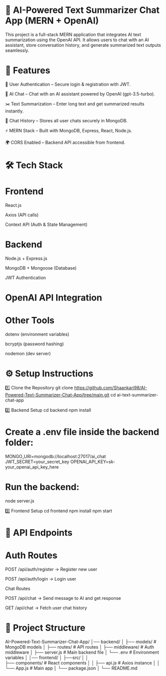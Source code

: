 # 📌 AI-Powered Text Summarizer Chat App (MERN + OpenAI)

This project is a full-stack MERN application that integrates AI text summarization using the OpenAI API.
It allows users to chat with an AI assistant, store conversation history, and generate summarized text outputs seamlessly.

# 🚀 Features

🔐 User Authentication – Secure login & registration with JWT.

💬 AI Chat – Chat with an AI assistant powered by OpenAI (gpt-3.5-turbo).

✂️ Text Summarization – Enter long text and get summarized results instantly.

📜 Chat History – Stores all user chats securely in MongoDB.

⚡ MERN Stack – Built with MongoDB, Express, React, Node.js.

🌍 CORS Enabled – Backend API accessible from frontend.

# 🛠️ Tech Stack
# Frontend

React.js

Axios (API calls)

Context API (Auth & State Management)

# Backend

Node.js + Express.js

MongoDB + Mongoose (Database)

JWT Authentication

# OpenAI API Integration

# Other Tools

dotenv (environment variables)

bcryptjs (password hashing)

nodemon (dev server)

# ⚙️ Setup Instructions
1️⃣ Clone the Repository
git clone https://github.com/Shaankari98/AI-Powered-Text-Summarizer-Chat-App/tree/main.git
cd ai-text-summarizer-chat-app

2️⃣ Backend Setup
cd backend
npm install


# Create a .env file inside the backend folder:

MONGO_URI=mongodb://localhost:27017/ai_chat
JWT_SECRET=your_secret_key
OPENAI_API_KEY=sk-your_openai_api_key_here


# Run the backend:

node server.js

3️⃣ Frontend Setup
cd frontend
npm install
npm start

# 📌 API Endpoints
# Auth Routes

POST /api/auth/register → Register new user

POST /api/auth/login → Login user

Chat Routes

POST /api/chat → Send message to AI and get response

GET /api/chat → Fetch user chat history

# 📂 Project Structure
AI-Powered-Text-Summarizer-Chat-App/
│── backend/
│   ├── models/       # MongoDB models
│
├── routes/       # API routes
│ 
├── middleware/   # Auth middleware
│
├── server.js     # Main backend file
│ 
└── .env          # Environment variables
│
│── frontend/
│
├──src/
│
│  
├── components/   # React components
│
│ 
├── api.js        # Axios instance
│ 
│ 
└── App.js        # Main app
│ 
└── package.json
│
└── README.md
